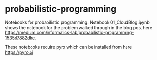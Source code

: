 # probabilistic-programming
Notebooks for probabilistic programming. Notebook 01_CloudBlog.ipynb shows the notebook for the problem walked through in the blog post here https://medium.com/informatics-lab/probabilistic-programming-1535d7882dbe.

These notebooks require pyro which can be installed from here https://pyro.ai

